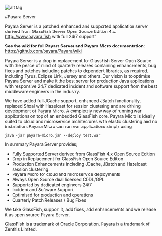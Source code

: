 ![alt tag](https://avatars3.githubusercontent.com/u/7817189?v=3&s=100)

#Payara Server

Payara Server is a patched, enhanced and supported application server derived from GlassFish Server Open Source Edition 4.x. http://www.payara.fish with full 24/7 support'


**See the wiki for full Payara Server and Payara Micro documentation:** https://github.com/payara/Payara/wiki 

Payara Server is a drop in replacement for GlassFish Server Open Source with the peace of mind of quarterly releases containing enhancements, bug fixes and patches including patches to dependent libraries, as required, including Tyrus, Eclipse Link, Jersey and others. Our vision is to optimise Payara Server and make it the best server for production Java applications with responsive 24/7 dedicated incident and software support from the best middleware engineers in the industry.

We have added full JCache support, enhanced JBatch functionality, replaced Shoal with Hazelcast for session clustering and are driving development of Payara Micro. A completely new way of running war applications on top of an embedded GlassFish core. Payara Micro is ideally suited to cloud and microservice architectures with elastic clustering and no installation. Payara Micro can run war applications simply using

```Shell
java -jar payara-micro.jar --deploy test.war
```

In summary Payara Server provides;

* Fully Supported Server derived from GlassFish 4.x Open Source Edition
* Drop in Replacement for GlassFish Open Source Edition
* Production Enhancements including JCache, JBatch and Hazelcast session clustering.
* Payara Micro for cloud and microservice deployments
* Always Open Source dual licensed CDDL/GPL
* Supported by dedicated engineers 24/7
* Incident and Software Support
* Optimised for production and operations
* Quarterly Patch Releases / Bug Fixes

We take GlassFish, support it, add fixes, add enhancements and we release it as open source Payara Server.


GlassFish is a trademark of Oracle Corporation.
Payara is a trademark of Zenthis Limited.

